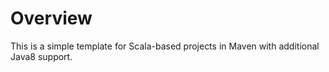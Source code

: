 # Overview

This is a simple template for Scala-based projects in Maven with additional Java8 support.
